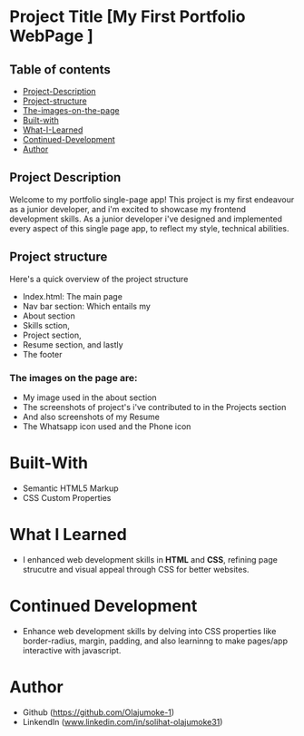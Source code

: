 # Project Title [My First Portfolio WebPage ]

 ## Table of contents 
 - [Project-Description](#Project-Description)
 - [Project-structure](#Project-structure)
 - [The-images-on-the-page](#The-images-on-the-page)
 - [Built-with](#Built-with)
 - [What-I-Learned](#What-I-Learned)
 - [Continued-Development](#Continued-Development)
 - [Author](#Author)

 ## Project Description
 Welcome to my portfolio single-page app! This project is my first endeavour as a junior developer,
 and i'm excited to showcase my frontend development skills. As a junior developer i've designed and implemented every aspect of this single page app,
 to reflect my style, technical abilities.
  
## Project structure
  Here's a quick overview of the project structure
 - Index.html: The main page
 - Nav bar section: Which entails my
- About section
-  Skills sction,
-  Project section, 
- Resume section, and lastly 
- The footer
### The images on the page are: 
* My image used in the about section
* The screenshots of project's i've contributed to in the Projects section
* And also screenshots of my Resume
* The Whatsapp icon used and the Phone icon

# Built-With
- Semantic HTML5 Markup
- CSS Custom Properties

# What I Learned
- I enhanced web development skills in **HTML** and **CSS**, refining page strucutre and visual appeal through CSS for better websites.
# Continued Development
- Enhance web development skills by delving into CSS properties like border-radius, margin, padding, and also learninng to make pages/app
 interactive with javascript.
# Author
- Github (https://github.com/Olajumoke-1)
- LinkendIn (www.linkedin.com/in/solihat-olajumoke31)


 
